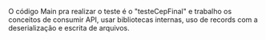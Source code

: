 O código Main pra realizar o teste é o "testeCepFinal" e trabalho os conceitos de consumir API, usar bibliotecas internas, uso de records com a deserialização e escrita de arquivos. 
